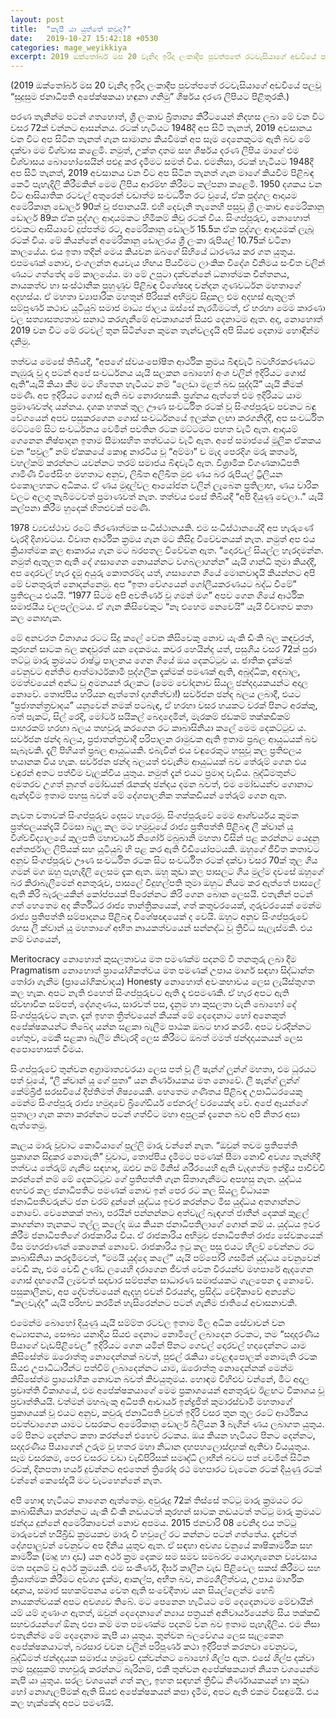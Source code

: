 ```yaml
---
layout: post
title:  "කැපී යා යුත්තේ කවුද?"
date:   2019-10-27 15:42:18 +0530
categories: mage_weyikkiya
excerpt: 2019 ඔක්තෝබර් මස 20 වැනිදා ඉරිදා ලංකාදීප පුවත්පතේ රටවැසියාගේ අඩවියේ පලවූ “සුදුසුම ජනාධිපති අපේක්ෂකයා හඳුනා ගනිමු” ශීර්ෂය දරණ ලිපියට පිළිතුරකි...
---
```


(2019 ඔක්තෝබර් මස 20 වැනිදා ඉරිදා ලංකාදීප පුවත්පතේ රටවැසියාගේ අඩවියේ පලවූ “සුදුසුම ජනාධිපති අපේක්ෂකයා හඳුනා ගනිමු” ශීර්ෂය දරණ ලිපියට පිළිතුරකි.)

පරණ තැනින්ම පටන් ගතහොත්, ශ්‍රී ලංකාව බ්‍රිතාන්‍ය කිරීටයෙන් නිදහස ලබා මේ වන විට වසර 72ක් වන්නට ආසන්නය. රටක් හැටියට 1948දී අප සිටි තැනත්, 2019 අවසානය වන විට අප සිටින තැනත් ගැන සාමාන්‍ය කියවීමක් අප සෑම දෙනෙකුටම ඇති බව මේ දක්වා මම විශ්වාස කළෙමි. නමුත්, උක්ත දාතම සහ ශීර්ෂය දරණ ලිපිය මාගේ එම විශ්වාසය බොහෝසෙයින් පළුදු කර දැමීමට සමත් විය. එමනිසා, රටක් හැටියට 1948දී අප සිටි තැනත්, 2019 අවසානය වන විට අප සිටින තැනත් ගැන මාගේ කියවීම පිළිබඳ කෙටි පැහැදිලි කිරීමකින් මෙම ලිපිය ආරම්භ කිරීමට කල්පනා කළෙමි.
1950 දශකය වන විට ආසියාතික රටවල් අතුරෙන් වඩාත්ම සංවර්ධිත රට වූයේ, ඒක පුද්ගල ආදායම අමෙරිකානු ඩොලර් 90ක් වූ ජපානයයි. එහි දෙවැනි තැනෙහි පසුවූ ශ්‍රී ලංකාව අමෙරිකානු ඩොලර් 89ක ඒක පුද්ගල ආදායමකට හිමිකම් කිවු රටක් විය. සිංගප්පූරුව, නොහොත් එවකට ආසියාවේ දුප්පත්ම රට, අමෙරිකානු ඩොලර් 15.5ක ඒක පුද්ගල ආදායමක් ලැබූ රටක් විය. මේ කියන්නේ අමෙරිකානු ඩොලරය ශ්‍රී ලංකා රුපියල් 10.75ක් වටිනා කාලයේය. එය ඉතා තදින් මෙය කියවන ඔබගේ සිහියේ ධාරණය කර ගත යුතුය. එපමණක් නොව, එංගලන්ත අයවැය හිඟය පියවීමට ලාංකික විදේශ විනිමය සංචිත වලින් ණයට ගත්තේද මේ කාලයේය. මා මේ උපුටා දක්වන්නේ ධනාත්මක චින්තනය, නායකත්ව හා සංස්ථානික පුහුණුව පිළිබඳ විශේෂඥ චන්දන ගුණවර්ධන මහතාගේ අදහස්ය. ඒ මහතා ව්‍යාපාරික මහතුන් පිරිසක් අභිමුව සිදුකල එම අදහස් ඇතුලත් සම්පූර්ණ කථාව යූටියුබ් සමාජ මාධ්‍ය ජාලය ඔස්සේ නැරඹීමටත්, ඒ හරහා මෙම කාරණා වල සත්‍යාසත්‍යතාව සනාථ කරගැනීමේ අවකාශයත් සියළු දෙනාටම ඇත. අද, නොහොත් 2019 වන විට මේ රටවල් තුන සිටින්නෙ කුමන තැන්වලදැයි අපි සියළු දෙනාම හොඳින්ම දනිමු.

තත්වය මෙසේ තිබියදී, “අපගේ ස්වයංපෝෂිත ආර්ථික ක්‍රමය බිඳවැටී බටහිරකරණයට නැඹුරු වූ දා පටන් අපේ සංවර්ධනය යැයි සලකන බොහෝ අංශ වලින් ඉදිරියට ගොස් ඇති“යැයි කියා කීම මට හිතෙන හැටියට නම් “ලෙඩා මළත් බඩ සුද්දයි” යැයි කීමක් පමණි. අප ඉදිරියට ගොස් ඇති බව නොරහසකි. ප්‍රශ්නය ඇත්තේ එම ඉදිරියට යාම ප්‍රමාණවත්ද යන්නය. දශක හතක් තුල ඌණ සංවර්ධිත රටක් වූ සිංගප්පූරුව පවනට බඳු වේගයෙන් අපව පසුකරගෙන ගොස් සංවර්ධනයේ ඉලක්ක ලඟා කරගනිද්දී, අප සංවර්ධිත මට්ටමේ සිට සංවර්ධනය වෙමින් පවතින රටක මට්ටමට පහත වැටී ඇත. ආදායම් ගෙනෙන නිෂ්පාදන ඉතාම සීමාසහිත තත්වයට වැටී ඇත. අපේ සමාජයේ මූලික ඒකකය වන “පවුල” නම් ඒකකයේ කොඳු නාරටිය වූ “අම්මා” ව මැද පෙරදිග මරු කතරේ, වහල්කම් කරන්නට යවන්නට තරම් සමාජය බිඳවැටී ඇත. විශ්‍රාමික විගණකාධිපති ගාමිණී විජේසිංහ මහතාට අනුව, ලිඛිත අලිඛිත මුළු ණය බර රුපියල් ට්‍රිලියන එකොලහකට අධිකය. ඒ ණය මුදල්වල ආයෝජන වලින් ලැබෙන ප්‍රතිලාභ, ණය වාරික වලට අලගු තැබීමටවත් ප්‍රමාණවත් නැත. තත්වය එසේ තිබියදී “අපි දියුණු වෙලා..” යැයි කල්පනා කිරීම හුදෙක් හිතළුවක් පමණි.

1978 ව්‍යවස්ථාව රටේ තීරණාත්මක සංධිස්ථානයකි. එම සංධිස්ථානයේදී අප හැරුණේ වැරදි දිශාවටය. විවෘත ආර්ථික ක්‍රමය ගැන මට කිසිදු විවේචනයක් නැත. නමුත් අප එය ක්‍රියාත්මක කල ආකාරය ගැන මට බරපතල විවේචන ඇත. “දොරවල් සියල්ල හැරදමන්න. නමුත් ඇතුලත ඇති දේ ගසාගෙන නොයන්නට වගබලාගන්න” යැයි ගාන්ධි තුමා කියද්දී, අප දොරවල් හැර දැමූ අයුරු කොතරම්ද යත්, ගසාගෙන ගියේ මොනවාදැයි කියන්නට අපි මේ වනතුරුත් නොදන්නෙමු. අප “ඉතා වේගයෙන් ගෝලීයකරණයට බද්ධ වීමේ” ප්‍රතිඵලය එයයි. “1977 සිටම අපි අවතීර්ණ වූ ගමන් මග” අපව ගෙන ගියේ ආර්ථික සමාජයීය වලපල්ලටය. ඒ ගැන කිසිවෙකුට “නෑ එහෙම නෙවෙයි” යැයි විවෘතව කතා කල නොහැක.

මේ අනවරත විනාශය රටට සිදු කලේ වෙන කිසිවෙකු නොව යැංකි ඩිංකි බල කඳවුරත්, කුරහන් සාටක බල කඳවුරත් යන දෙකමය. කවර හෙයින්ද යත්, පසුගිය වසර 72ක් පුරා තට්ටු මාරු ක්‍රමයට රාෂ්ට්‍ර පාලනය ගෙන ගියේ ඔය දෙකට්ටුව ය. ජාතික දැක්මක් වෙනුවට අන්තිම ආත්මාර්ථකාමී පුද්ගලික දැක්මක් පමණක් ඇති, අබුද්ධික, අඳබාල, මමත්වයෙන් අන්ධ වූ අමනයන් රැලකට (මෙම චෝදනාව සියලු ඡන්දදායකයන්ට අදාල නොවේ. තොප්පිය හරියන ඇත්තෝ දාගනිත්වා!) සර්වජන ඡන්ද බලය ලබාදී, එයට “ප්‍රජාතන්ත්‍රවාදය” යනුවෙන් නමක් පටබැඳ, ඒ හරහා වසර හයකට වරක් පිනට අරක්කු, බත් පැකට්, සිල් රෙදි, මෝටර් සයිකල් බෙදාදෙමින්, මැරකම් ජඩකම් තක්කඩිකම් පාහරකම් හරහා බලය තහවුරු කරගෙන රට කාබාසිනියා කලේ මෙම දෙකට්ටුව ය. සර්වජන ඡන්ද බලය, ප්‍රජාතන්ත්‍රවාදී පරිපාලන රාමුවක ඇති ඉතාම ප්‍රබල ආයුධයක් බව සැබෑවකි. දැලි පිහියත් ප්‍රබල ආයුධයකි. එබැවින් එය වඳුරෙකුට හසුවූ කල ප්‍රතිඵලය භයානක විය හැක. සර්වජන ඡන්ද බලයත් එවැනිම ආයුධයක් බව තේරුම් ගෙන එය වඳුරන් අතට පත්වීම වැලක්විය යුතුය. නමුත් දැන් එයට ප්‍රමාද වැඩිය. බුද්ධිමතුන්ට අමතරව උගත් නූගත් මෝඩයන් රෑනක්ද ඡන්දය දමන බවත්, එම මෝඩයන්ව ගොනාට ඇන්දවීම ඉතාම පහසු බවත් මේ දේශපාලනික තක්කඩියන් තේරුම් ගෙන ඇත.

නැවත වතාවක් සිංගප්පූරුව දෙසට හැරෙමු. සිංගප්පූරුවේ මෙම ආශ්චර්යය කුමක ප්‍රත්ඵලයක්දැයි විමසා බැලූ කල මට හමුවූයේ රාජ්‍ය ප්‍රතිපත්ති පිළිබඳ ලී ක්වාන් යූ විශ්වවිද්‍යාලයේ කුලපති මහාචාර්ය කිශෝර් මබුබානි මහතා විසින් පළ කරන්නට යෙදුනු අන්තර්ජාල ලිපියක් සහ යූටියුබ් හි පළ කර ඇති වීඩියෝපටයකි. ඔහුගේ ජීවිත කතාවට අනුව සිංගප්පූරුව ඌණ සංවර්ධිත රටක සිට සංවර්ධිත රටක් දක්වා වසර 70ක් තුල ගිය ගමන් මග ඔහු පැහැදිලි ලෙසම දැක ඇත. ඔහු කුඩා කල පාසලට ගිය මුල්ම දවසේ ඔහුගේ බර කිරාබැලීමෙන් අනතුරුව, පාසලේ විදුහල්පති තුමා ඔහුට නියම කර ඇත්තේ පාසලේ ඇති කිරි බැරලයකින් කෝප්පයක් පිරෙන්නට කිරි ගෙන බොන ලෙසයි. එතැනින් පටන් ගත් හෙතෙම අද කීර්තිධර රාජ්‍ය තාන්ත්‍රිකයෙක්, ගත් කතුවරයෙක්, ගුරුවරයෙක් මෙන්ම රාජ්‍ය ප්‍රතිපත්ති සම්පාදනය පිළිබඳ විශේෂඥයෙක් ද වෙයි. ඔහුට අනුව සිංගප්පුරුවේ රහස ලී ක්වාන් යූ මහතාගේ අභීත නායකත්වයෙන් සන්නද්ධ වූ ත්‍රිවිධ සැලැස්මකි. එය නම් වශයෙන්,

Meritocracy නොහොත් කුසලතාවය මත පමණක්ම පදනම් වී තනතුරු ලබා දීම
Pragmatism නොහොත් ප්‍රායෝගිකත්වය මත පමණක් උපාය මාර්ග සඳහා සිද්ධාන්ත තෝරා ගැනීම (ප්‍රායෝගිකවාදය)
Honesty නොහොත් අවංකභාවය
ලෙස ලැයිස්තුගත කල හැක. අපට නැති එහෙත් සිංගප්පූරුවට ඇති දෑ එපමණකි. ඒ හැර අපට ඇති ස්වභාවික සම්පත්, දේශගුණය, සාරවත් පස, දැනුම හා කුසලතා වැනි බොහෝ දේ සිංගප්පූරුවට නැත. දැන් ඉහත ත්‍රිත්වයෙන් කීයක් මේ දෙදෙනාට හෝ අනෙකුත් අපේක්ෂකයන්ට තිබේද යන්න සළකා බැලීම පාඨක ඔබට භාර කරමි. අපට වරදින්නට හේතුව, මෙකී සළකා බැලීම නිවැරදි ලෙස කිරීමට ඔබත් මමත් ඡන්දදායකයන් ලෙස අපොහොසත් වීමය.

සිංගප්පූරුවේ තුන්වන අග්‍රාමාත්‍යවරයා ලෙස පත් වූ ලී ෂැන්ග් ලූන්ග් මහතා, එම ධූරයට පත් වූයේ, “ලී ක්වාන් යූ ගේ පුතා” යන නිර්ණායකය මත නොවේ. ලී ෂැන්ග් ලූන්ග් කේම්බ්‍රිජ් සරසවියේ දීප්තිමත් ශිෂ්‍යයෙකි. හෙතෙම ගණිතය පිළිබඳ උපාධිධරයෙකු මෙන්ම සිංගප්පූරු රාජ්‍ය හමුදාවේ බ්‍රිගේඩියර් ජෙනරල් වරයෙක්ද වේ. අපේ ඈයන්ගේ පුතාලා ගැන කතා කරන්නට පටන් ගත්විට මහා අපුලක් දැනෙන බව අපි නිතර අසා ඇත්තෙමු.

කැලය මාරු වූවාට කොටියාගේ පුල්ලි මාරු වන්නේ නැත. “ඔවුන් තවම ප්‍රතිපත්ති ප්‍රකාශන සිදුකර නොමැති” වූවාට, තොප්පිය දැමීමට පමණක් සීමා නොවී අවශ්‍ය තැන්හිදී තත්වය තේරුම් ගැනීම සඳහාද, ඔළුව නම් මිනිස් ශරීරයෙහි ඇති වැදගත්ම ඉන්ද්‍රිය පාවිච්චි කරන්නේ නම් මේ දෙකට්ටුව ගේ ප්‍රතිපත්ති ගැන සිතාගැනීමට අපහසු නැත. යුද්ධය අහවර කල ජනාධිපතිට පමණක් නොව ඉන් පෙර රට කල සියලු විධායක ජනාධිපතිවරුන්ට ජන වරම් දුන්නේ යුද්ධය ඉවර කරන්නට මිස යුද්ධය අතගාන්නට නොවේ. වෙනෙකක් තබා, පරයින් පන්නන්නට අත්වැල් බැඳගත් ජාතීන් දෙකක් කුළල් කාගන්නා තැනකට තල්ලු කලේද ඔය කියන ජනාධිපතිලාගේ ගොන් කම් ය. යුද්ධය ඉවර කිරීම ජනාධිපතිගේ රාජකාරිය විය. ඒ රාජකාරිය අභිමුව ජනාධිපතිත් රාජ්‍ය සේවකයෙක් මිස මහරජාණන් කෙනෙක් නොවේ. රාජකාරිය ඉටු කල පසු එයට හිලව් වෙන්නට රට කාබාසිනියා කරදැමීමවත්, “මමයි යුද්දෙ කලේ” යැයි පම්පෝරි ගසමින් යුද්ධය වෙනුවෙන් වෙඩි කෑ, එම වෙඩි උණ්ඩ ලයෙහි දරාගෙන ජීවත් වෙන වීරයන්ව මහපාරේ ඇදගෙන ගොස් දඟගෙයි ලෑමවත් සදාචාර සම්පන්න සාධාරණ සමාජයකට ගැලපෙන දෑ නොවේ. පසුකාලීනව, අප දේවත්වයෙන් ඇදහූ එවන් වීරයන්ද, ප්‍රසිද්ධ වේදිකාවේ අන්‍යන්ට “කලවැද්දා” යැයි පරිභව කරමින් හැසිරෙන්නට පටන් ගැනීම ජාතියේ අවාසනාවකි.

එමෙන්ම බොහෝ දියුණු යැයි සම්ම්ත රටවල ඉතාම මිල අධික සේවාවන් වන අධ්‍යාපනය, සෞඛ්‍ය යනාදිය සියළු දෙනාට නොමිලේ ලබාදෙන රටකට, තම “සදාදරණීය පියාගේ වැඩපිළිවෙල” ඉදිරියට ගෙන යමින් පිනට ගෙවල් දොරවල් හදාදෙන්නට යාම කිසිසේත්ම ඔරොත්තු නොදෙන්නක් බවත්, පුළුල් රැකියා වෙළඳපොලක් නොමැති රටක සියළු උපාධිධාරීන්ට පත්වීම් ලබාදෙන්නට යාම, ඔරොත්තු නොදෙන්නක් මෙන්ම කිසිසේත්ම ප්‍රායෝගික නොවන බවත් කිවයුතුමය. හොඳම විහිළුව වන්නේ, මීට අදාල ප්‍රවෘත්ති විකාශයේ, එම අපේක්ෂකයාගේ මෙම ප්‍රකාශයෙන් අනතුරුව ඊළඟට විකාශය වූ ප්‍රවෘත්තියයි. වත්මන් මහබැංකු අධිපති ආචාර්ය ඉන්ද්‍රජිත් කුමාරස්වාමි මහතාගේ ප්‍රකාශයක් වූ එයට අනුව, කවුරු ජනාධිපති වුවත් ඉදිරි වසර තුන තුල රටේ ආර්ථිකය පවත්වාගෙන යාමට වසරකට අමෙරිකානු ඩොලර් බිලියන 3 බැගින් ණය ලබාගත යුතුය. මේ පිනට දෙන්නට කතා කරන්නේ එහෙව් රටකය. ඔය කියන හැටියට පිනට දෙන්නට, සදාදරණීය පියාගෙන් උරුම වූ හතර මහා නිධාන දහපහලොස්දාහක් ඇතිවා වියයුතුය. සෑම වසරකම, පෙර වසරට වඩා වැඩිපිරිසක් සමෘද්ධි ලාභීන් බවට පත් වෙමින් සිටින රටක්, දිනපතා හයර් දුවන්නට අළුතෙන් ත්‍රිරෝද රථ මහපාරට වැටෙන රටක් දියුණු රටක් වන්නේ කෙසේදැයි මට වැටහෙන්නේ නැත.

අපි හොඳ හැටියට නාගෙන ඇත්තෙමු. අවුරුදු 72ක් තිස්සේ තට්ටු මාරු ක්‍රමයට රට කාබාසිනියා කරන්නට යැංකි ඩිංකි නඩයටත් කුරහන් සාටක නඩයටත් තට්ටු මාරු ක්‍රමයට ඡන්දය දුන්නේ අමෙරිකාවෙන් නොව අපමය. 2015 ජනවාරි 08 වෙනිදා එය තට්ටු මාරුවෙන් හයිබ්‍රිඩ් ක්‍රමයකව මාරු වී හවුලේ රට කන්නට පටන් ගත්තේය. දැන්වත් දේශපාලුවන් වෙනුවට අප දිනිය යුතුව ඇත. ඒ සඳහා අවශ්‍ය වනුයේ කෘෂිකාර්මික සහ කාර්මික (මෘදු හා දෘඩ) යන අර්ථ ක්‍රම දෙකම සම සමව සමබරව යොදාගැනෙන ව්‍යවසාය මත පදනම් වූ අර්ථ ක්‍රමයකි. එම සංකීර්ණ, දීර්ඝ කාලීන වැඩ පිළිවෙල සකස් කිරීමට සහ ක්‍රියාත්මක කිරීමට අවශ්‍ය දැක්ම, ආකල්ප, අභීත බව, නම්‍යශීලීත්වය, උපාය මාර්ගික ඥානය, සමාජ සහකම්පනය වෙත ඇති සංවේදීතාව යන සියල්ලෙන්ම හෙබි නායකත්වයක් අපට අවශ්‍යව තිබේ. මට පෙනෙන හැටියට මේ දෙදෙනාටම මේවායින් යම් යම් ගුණාංග ඇතත්, ඔවුන් දෙදෙනාගේ න්‍යාය පත්‍රයන් අනිවාර්යයෙන්ම සිය තක්කඩි සහචරයන්ගේ ඕනෑ එපා කම් මත පමණක්ම පදනම් වන බව ඉතාම පැහැදිලිය. එම නිසා එතැනින්ම මේ දෙදෙනාම කැපී යා යුතුය. තුන්වන බලවේගය ලෙස සැලකෙන අපේක්ෂකයාටත්, බරසාර වචන වලින් පරිපූර්ණ කථා ඉදිරිපත් කරනවා වෙනුවට, බුද්ධිමත් ඡන්දදායක සමාජය හමුවේ දක්වන්නට බොහෝ ශිල්ප ඇත. එසේ ශිල්ප දක්වා තම සුදුසුකම් තහවුරු කරන්නට බැරිනම්, එකී තුන්වන අපේක්ෂකයාත් නියත වශයෙන්ම කැපී යා යුතුය. සරල වශයෙන් ගත් කල, ඉහත සඳහන් ත්‍රිවිධ නිර්ණායකයන් හා කුඩා හෝ නොගැලපීමක් ඇති සියළු අපේක්ෂකයන් කපා දැමීම, අපට ඇති එකම විසඳුමයි. එය කල හැක්කේද අපට පමණයි.
